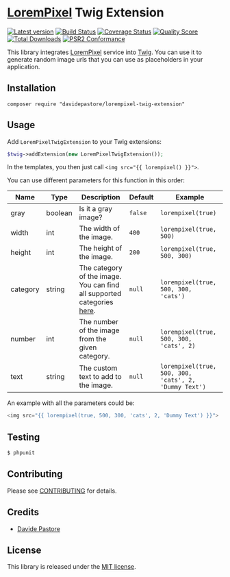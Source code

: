 # [LoremPixel][link-lorempixel] Twig Extension


[![Latest version][ico-version]][link-packagist]
[![Build Status][ico-github-actions]][link-github-actions]
[![Coverage Status][ico-scrutinizer]][link-scrutinizer]
[![Quality Score][ico-code-quality]][link-code-quality]
[![Total Downloads][ico-downloads]][link-downloads]
[![PSR2 Conformance][ico-styleci]][link-styleci]

This library integrates [LoremPixel][link-lorempixel] service into [Twig](http://twig.sensiolabs.org/). You can use it to generate random image urls that you can use as placeholders in your application.

## Installation

    composer require "davidepastore/lorempixel-twig-extension"

## Usage

Add `LoremPixelTwigExtension` to your Twig extensions:

```php
$twig->addExtension(new LoremPixelTwigExtension());
```

In the templates, you then just call `<img src="{{ lorempixel() }}">`.

You can use different parameters for this function in this order:

| Name | Type | Description | Default | Example |
| --- | --- | --- | --- | --- |
| gray | boolean | Is it a gray image? | `false` | `lorempixel(true)` |
| width | int | The width of the image. | `400` | `lorempixel(true, 500)` |
| height | int | The height of the image. | `200` | `lorempixel(true, 500, 300)` |
| category | string | The category of the image. You can find all supported categories [here][link-lorempixel]. | `null` | `lorempixel(true, 500, 300, 'cats')` |
| number | int | The number of the image from the given category. | `null` | `lorempixel(true, 500, 300, 'cats', 2)` |
| text | string | The custom text to add to the image. | `null` | `lorempixel(true, 500, 300, 'cats', 2, 'Dummy Text')` |


An example with all the parameters could be:

```php
<img src="{{ lorempixel(true, 500, 300, 'cats', 2, 'Dummy Text') }}">
```

## Testing

``` bash
$ phpunit
```

## Contributing

Please see [CONTRIBUTING](CONTRIBUTING.md) for details.

## Credits

- [Davide Pastore](https://github.com/davidepastore)

## License

This library is released under the [MIT license](http://opensource.org/licenses/MIT).


[ico-version]: https://img.shields.io/packagist/v/DavidePastore/LoremPixel-Twig-Extension.svg?style=flat-square
[ico-github-actions]: https://github.com/DavidePastore/LoremPixel-Twig-Extension/workflows/Continuous%20Integration/badge.svg?branch=master
[ico-scrutinizer]: https://img.shields.io/scrutinizer/coverage/g/DavidePastore/LoremPixel-Twig-Extension.svg?style=flat-square
[ico-code-quality]: https://img.shields.io/scrutinizer/g/davidepastore/LoremPixel-Twig-Extension.svg?style=flat-square
[ico-downloads]: https://img.shields.io/packagist/dt/davidepastore/LoremPixel-Twig-Extension.svg?style=flat-square
[ico-styleci]: https://styleci.io/repos/65571631/shield

[link-lorempixel]: http://lorempixel.com/
[link-packagist]: https://packagist.org/packages/davidepastore/LoremPixel-Twig-Extension
[link-github-actions]: https://github.com/DavidePastore/LoremPixel-Twig-Extension/actions?query=workflow%3A%22Continuous+Integration%22
[link-scrutinizer]: https://scrutinizer-ci.com/g/DavidePastore/LoremPixel-Twig-Extension/code-structure
[link-code-quality]: https://scrutinizer-ci.com/g/DavidePastore/LoremPixel-Twig-Extension
[link-downloads]: https://packagist.org/packages/davidepastore/LoremPixel-Twig-Extension
[link-styleci]: https://styleci.io/repos/65571631/
